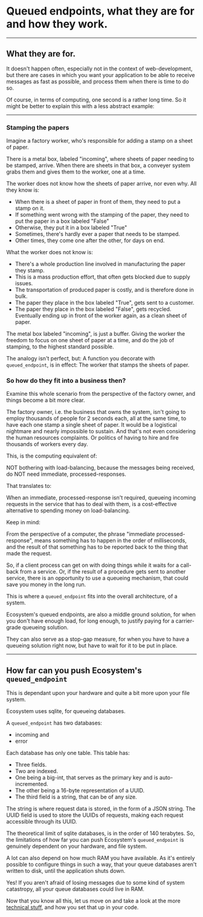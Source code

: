 # Queued endpoints, what they are for and how they work.

---
## What they are for.

It doesn't happen often, especially not in the context of web-development, but
there are cases in which you want your application to be able to receive messages
as fast as possible, and process them when there is time to do so.

Of course, in terms of computing, one second is a rather long time. So it might
be better to explain this with a less abstract example:

---
### Stamping the papers

Imagine a factory worker, who's responsible for adding a stamp on a sheet of paper.

There is a metal box, labeled "incoming", where sheets of paper needing to be stamped,
arrive. When there are sheets in that box, a conveyer system grabs them and gives
them to the worker, one at a time.

The worker does not know how the sheets of paper arrive, nor even why. All they
know is:
- When there is a sheet of paper in front of them, they need to put a stamp on it.
- If something went wrong with the stamping of the paper, they need to put the paper in a box labeled "False"
- Otherwise, they put it in a box labeled "True"
- Sometimes, there's hardly ever a paper that needs to be stamped.
- Other times, they come one after the other, for days on end.

What the worker does not know is:
- There's a whole production line involved in manufacturing the paper they stamp.
- This is a mass production effort, that often gets blocked due to supply issues.
- The transportation of produced paper is costly, and is therefore done in bulk.
- The paper they place in the box labeled "True", gets sent to a customer.
- The paper they place in the box labeled "False", gets recycled. Eventually ending up in front of the worker again, as a clean sheet of paper.

The metal box labeled "incoming", is just a buffer. Giving the worker the
freedom to focus on one sheet of paper at a time, and do the job of stamping,
to the highest standard possible.

The analogy isn't perfect, but: A function you decorate with `queued_endpoint`,
is in effect: The worker that stamps the sheets of paper.

### So how do they fit into a business then?
Examine this whole scenario from the perspective of the factory owner,
and things become a bit more clear.

The factory owner, i.e. the business that owns the system, isn't going to employ
thousands of people for 2 seconds each, all at the same time, to have each one
stamp a single sheet of paper. It would be a logistical nightmare and nearly
impossible to sustain. And that's not even considering the human resources
complaints. Or politics of having to hire and fire thousands of workers every
day.

This, is the computing equivalent of:

NOT bothering with load-balancing, because the messages being received, do NOT
need immediate, processed-responses.

That translates to:

When an immediate, processed-response isn't required, queueing incoming requests
in the service that has to deal with them, is a cost-effective alternative to
spending money on load-balancing.

Keep in mind:

From the perspective of a computer, the phrase "immediate processed-response",
means something has to happen in the order of milliseconds, and the result of
that something has to be reported back to the thing that made the request.

So, if a client process can get on with doing things while it waits for a
call-back from a service. Or, if the result of a procedure gets sent to another
service, there is an opportunity to use a queueing mechanism, that could save
you money in the long run.

This is where a `queued_endpoint` fits into the overall architecture, of a system.

Ecosystem's queued endpoints, are also a middle ground solution, for when you
don't have enough load, for long enough, to justify paying for a carrier-grade
queueing solution.

They can also serve as a stop-gap measure, for when you have to have a queueing
solution right now, but have to wait for it to be put in place.

---
## How far can you push Ecosystem's `queued_endpoint`

This is dependant upon your hardware and quite a bit more upon your file system.

Ecosystem uses sqlite, for queueing databases.

A `queued_endpoint` has two databases:
- incoming and
- error

Each database has only one table. This table has:
- Three fields.
- Two are indexed.
- One being a big-int, that serves as the primary key and is auto-incremented.
- The other being a 16-byte representation of a UUID.
- The third field is a string, that can be of any size.

The string is where request data is stored, in the form of a JSON string.
The UUID field is used to store the UUIDs of requests, making each request
accessible through its UUID.

The theoretical limit of sqlite databases, is in the order of 140 terabytes. So,
the limitations of how far you can push Ecosystem's `queued_endpoint` is genuinely
dependent on your hardware, and file system.

A lot can also depend on how much RAM you have available. As it's entirely possible to
configure things in such a way, that your queue databases aren't written to disk, until
the application shuts down.

Yes! If you aren't afraid of losing messages due to some kind of system catastropy,
all your queue databases could live in RAM.

Now that you know all this, let us move on and take a look at the more
[technical stuff](./technical_stuff.md), and how you set that up in your code.
